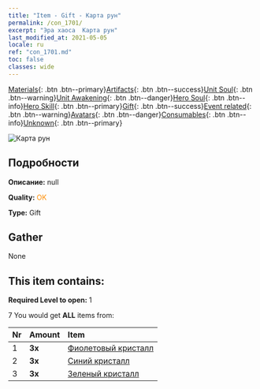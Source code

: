 ```yaml
---
title: "Item - Gift - Карта рун"
permalink: /con_1701/
excerpt: "Эра хаоса  Карта рун"
last_modified_at: 2021-05-05
locale: ru
ref: "con_1701.md"
toc: false
classes: wide
---
```

 [Materials](/ItemsRU/){: .btn .btn--primary}[Artifacts](/ItemsRU/Artifacts/){: .btn .btn--success}[Unit Soul](/ItemsRU/UnitSoul/){: .btn .btn--warning}[Unit Awakening](/ItemsRU/UnitAwakening/){: .btn .btn--danger}[Hero Soul](/ItemsRU/HeroSoul/){: .btn .btn--info}[Hero Skill](/ItemsRU/HeroSkill/){: .btn .btn--primary}[Gift](/ItemsRU/Gift/){: .btn .btn--success}[Event related](/ItemsRU/Events/){: .btn .btn--warning}[Avatars](/ItemsRU/Avatars/){: .btn .btn--danger}[Consumables](/ItemsRU/Consumables/){: .btn .btn--info}[Unknown](/ItemsRU/Unknown/){: .btn .btn--primary}

 ![Карта рун](/images/t/i_907317.png)

## Подробности
 **Описание:** null

 **Quality:** <span style="color: #FF8C00">OK</span>

 **Type:** Gift

## Gather

  None

## This item contains:

 **Required Level to open:** 1

 7 You would get **ALL** items  from:

  | Nr | Amount |     Item    |
  |:---|:-------|:------------|
  | 1 |  **3x** | [Фиолетовый кристалл](/ItemsRU/con_720/) |  | 
  | 2 |  **3x** | [Синий кристалл](/ItemsRU/con_716/) |  | 
  | 3 |  **3x** | [Зеленый кристалл](/ItemsRU/con_711/) |  | 
